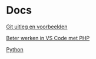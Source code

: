 # Docs

[Git uitleg en voorbeelden](Git/fe-git-workflow.md)

[Beter werken in VS Code met PHP](Php/php-vscode-setup-debugging.md)

[Python](Python/Installatie-vscode-instellen/README.md)
